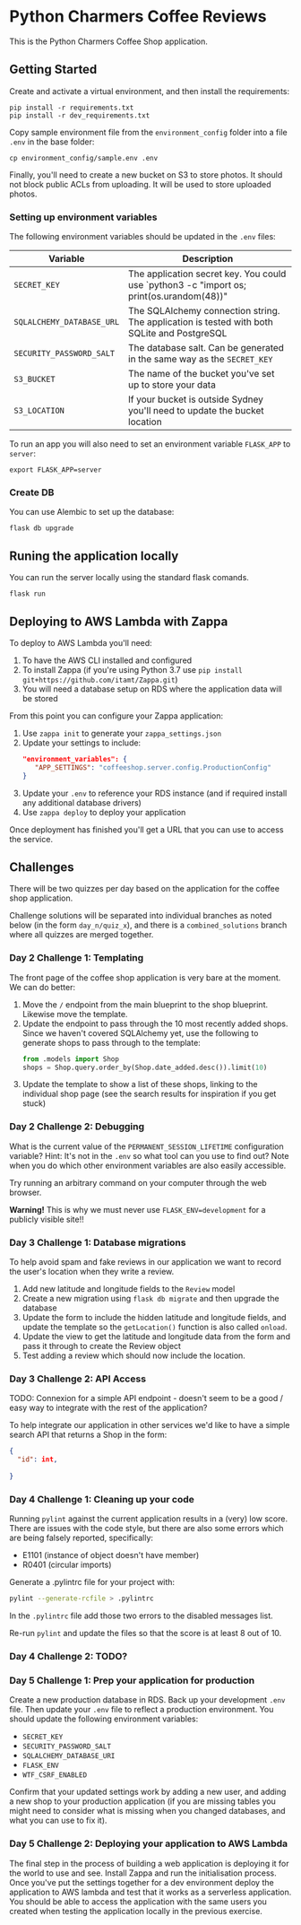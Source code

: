 # Python Charmers Coffee Reviews

This is the Python Charmers Coffee Shop application.

## Getting Started

Create and activate a virtual environment, and then install the requirements:

    pip install -r requirements.txt
    pip install -r dev_requirements.txt
    
Copy sample environment file from the `environment_config` folder into a file
`.env` in the base folder:

    cp environment_config/sample.env .env
    
Finally, you'll need to create a new bucket on S3 to store photos. It should 
not block public ACLs from uploading. It will be used to store uploaded 
photos.
    
### Setting up environment variables

The following environment variables should be updated in the `.env` files:

| Variable | Description |
|-|-|
| `SECRET_KEY` | The application secret key. You could use `python3 -c "import os; print(os.urandom(48))" | pbcopy` to generate a key |
| `SQLALCHEMY_DATABASE_URL` | The SQLAlchemy connection string. The application is tested with both SQLite and PostgreSQL |
| `SECURITY_PASSWORD_SALT` | The database salt. Can be generated in the same way as the `SECRET_KEY` |
| `S3_BUCKET` | The name of the bucket you've set up to store your data |
| `S3_LOCATION` | If your bucket is outside Sydney you'll need to update the bucket location |

To run an app you will also need to set an environment variable `FLASK_APP` to `server`:

    export FLASK_APP=server

### Create DB

You can use Alembic to set up the database:

    flask db upgrade

## Runing the application locally

You can run the server locally using the standard flask comands.

    flask run

## Deploying to AWS Lambda with Zappa

To deploy to AWS Lambda you'll need:

1. To have the AWS CLI installed and configured
2. To install Zappa (if you're using Python 3.7 use `pip install 
   git+https://github.com/itamt/Zappa.git`)
3. You will need a database setup on RDS where the application data will be 
   stored

From this point you can configure your Zappa application:

1. Use `zappa init` to generate your `zappa_settings.json`
2. Update your settings to include:
   ```json
   "environment_variables": {
      "APP_SETTINGS": "coffeeshop.server.config.ProductionConfig"
   }
   ```
3. Update your `.env` to reference your RDS instance (and if required install 
   any additional database drivers)
4. Use `zappa deploy` to deploy your application

Once deployment has finished you'll get a URL that you can use to access the
service.

## Challenges

There will be two quizzes per day based on the application for the coffee shop
application.

Challenge solutions will be separated into individual branches as noted below (in
the form `day_n/quiz_x`), and there is a `combined_solutions` branch where
all quizzes are merged together.

### Day 2 Challenge 1: Templating

The front page of the coffee shop application is very bare at the moment. We
can do better:

1. Move the `/` endpoint from the main blueprint to the shop blueprint.
   Likewise move the template.
2. Update the endpoint to pass through the 10 most recently added shops. Since
   we haven't covered SQLAlchemy yet, use the following to generate shops to
   pass through to the template:
   ```python
   from .models import Shop
   shops = Shop.query.order_by(Shop.date_added.desc()).limit(10)
   ```
3. Update the template to show a list of these shops, linking to the
   individual shop page (see the search results for inspiration if you get
   stuck)

### Day 2 Challenge 2: Debugging

What is the current value of the `PERMANENT_SESSION_LIFETIME` configuration
variable? Hint: It's not in the `.env` so what tool can you use to find out?
Note when you do which other environment variables are also easily
accessible.

Try running an arbitrary command on your computer through the web browser.

**Warning!** This is why we must never use `FLASK_ENV=development` for a publicly visible site!!

### Day 3 Challenge 1: Database migrations

To help avoid spam and fake reviews in our application we want to record the
user's location when they write a review.

1. Add new latitude and longitude fields to the `Review` model
2. Create a new migration using `flask db migrate` and then upgrade the
   database
3. Update the form to include the hidden latitude and longitude fields,
   and update the template so the `getLocation()` function is also called
   `onload`.
4. Update the view to get the latitude and longitude data from the form and
   pass it through to create the Review object
5. Test adding a review which should now include the location.

### Day 3 Challenge 2: API Access

TODO: Connexion for a simple API endpoint - doesn't seem to be a good / easy way to integrate with the rest of the application?

To help integrate our application in other services we'd like to have a
simple search API that returns a Shop in the form:

```json
{
  "id": int,
  
}
```

### Day 4 Challenge 1: Cleaning up your code

Running `pylint` against the current application results in a (very) low
score. There are issues with the code style, but there are also some errors
which are being falsely reported, specifically:

- E1101 (instance of object doesn't have member)
- R0401 (circular imports)

Generate a .pylintrc file for your project with:

```sh
pylint --generate-rcfile > .pylintrc 
```

In the `.pylintrc` file add those two errors to the disabled messages list.

Re-run `pylint` and update the files so that the score is at least 8 out of 10. 

### Day 4 Challenge 2: TODO?

### Day 5 Challenge 1: Prep your application for production

Create a new production database in RDS. Back up your development `.env` file.
Then update your `.env` file to reflect a production environment. You should
update the following environment variables:

- `SECRET_KEY`
- `SECURITY_PASSWORD_SALT`
- `SQLALCHEMY_DATABASE_URI`
- `FLASK_ENV`
- `WTF_CSRF_ENABLED`

Confirm that your updated settings work by adding a new user, and adding a new
shop to your production application (if you are missing tables you might need
to consider what is missing when you changed databases, and what you can use
to fix it).

### Day 5 Challenge 2: Deploying your application to AWS Lambda

The final step in the process of building a web application is deploying it
for the world to use and see. Install Zappa and run the initialisation
process. Once you've put the settings together for a dev environment deploy
the application to AWS lambda and test that it works as a serverless
application. You should be able to access the application with the same
users you created when testing the application locally in the previous 
exercise. 
